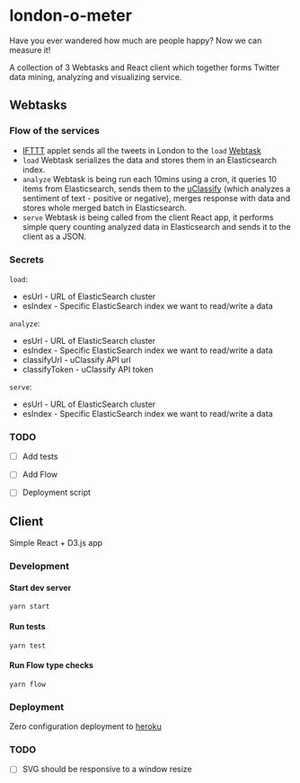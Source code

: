 # london-o-meter

Have you ever wandered how much are people happy? Now we can measure it!

A collection of 3 Webtasks and React client which together forms Twitter data mining, analyzing and visualizing service.

## Webtasks
### Flow of the services
* [IFTTT](https://ifttt.com/discover) applet sends all the tweets in London to the `load` [Webtask](https://webtask.io/)
* `load` Webtask serializes the data and stores them in an Elasticsearch index.
* `analyze` Webtask is being run each 10mins using a cron, it queries 10 items from Elasticsearch, sends them to the [uClassify](https://uclassify.com/) (which analyzes a sentiment of text - positive or negative), merges response with data and stores whole merged batch in Elasticsearch.
* `serve` Webtask is being called from the client React app, it performs simple query counting analyzed data in Elasticsearch and sends it to the client as a JSON.

### Secrets
`load`:
* esUrl - URL of ElasticSearch cluster
* esIndex - Specific ElasticSearch index we want to read/write a data

`analyze`:
* esUrl - URL of ElasticSearch cluster
* esIndex - Specific ElasticSearch index we want to read/write a data
* classifyUrl - uClassify API url
* classifyToken - uClassify API token

`serve`:
* esUrl - URL of ElasticSearch cluster
* esIndex - Specific ElasticSearch index we want to read/write a data

### TODO
- [ ] Add tests

- [ ] Add Flow

- [ ] Deployment script

## Client
Simple React + D3.js app

### Development
#### Start dev server
`yarn start`

#### Run tests
`yarn test`

#### Run Flow type checks
`yarn flow`

### Deployment
Zero configuration deployment to [heroku](https://blog.heroku.com/deploying-react-with-zero-configuration)

### TODO
- [ ] SVG should be responsive to a window resize
